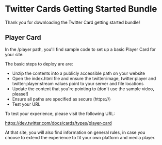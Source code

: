 Twitter Cards Getting Started Bundle
=====

Thank you for downloading the Twitter Card getting started bundle!


Player Card
-----

In the /player path, you'll find sample code to set up a basic Player Card for your site. 

The basic steps to deploy are are:

- Unzip the contents into a publicly accessible path on your website
- Open the index.html file and ensure the twitter:image, twitter:player and twitter:player:stream values point to your server and file locations
- Update the content that you're pointing to (don't use the sample video, please!)
- Ensure all paths are specified as secure (https://)
- Test your URL 

To test your experience, please visit the following URL:

https://dev.twitter.com/docs/cards/types/player-card

At that site, you will also find information on general rules, in case you choose to extend the experience to fit your own platform and media player.